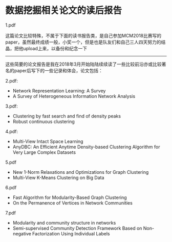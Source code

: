 # 数据挖掘相关论文的读后报告

1.pdf

这篇论文比较特殊，不属于下面的读书报告类，是自己参加MCM2018比赛写的paper，虽然最终成绩一般，小奖一个，但是也是队友们和自己三人四天努力的结晶，把他upload上来，以备份和纪念一下

---

这些简要的论文报告是我在2018年3月开始陆陆续续读了一些比较前沿亦或比较著名的paper后写下的一些记录和体会，论文包括：

2.pdf:
- Network Representation Learning: A Survey
- A Survey of Heterogeneous Information Network Analysis

3.pdf:
- Clustering by fast search and find of density peaks
- Robust continuous clustering

4.pdf:
- Multi-View Intact Space Learning
- AnyDBC: An Efficient Anytime Density-based Clustering Algorithm for Very Large Complex Datasets

5.pdf
- New 1-Norm Relaxations and Optimizations for Graph Clustering
- Multi-View K-Means Clustering on Big Data

6.pdf
- Fast Algorithm for Modularity-Based Graph Clustering
- On the Permanence of Vertices in Network Communities

7.pdf
- Modularity and community structure in networks
- Semi-supervised Community Detection Framework Based on Non-negative Factorization Using Individual Labels

